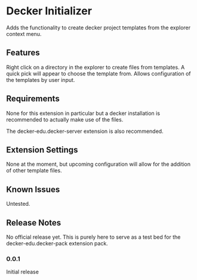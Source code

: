 # Decker Initializer

Adds the functionality to create decker project templates from the explorer context menu.

## Features

Right click on a directory in the explorer to create files from templates. A quick pick will appear to choose the template from. Allows configuration of the templates by user input.

## Requirements

None for this extension in particular but a decker installation is recommended to actually make use of the files.

The decker-edu.decker-server extension is also recommended.

## Extension Settings

None at the moment, but upcoming configuration will allow for the addition of other template files.

## Known Issues

Untested.

## Release Notes

No official release yet. This is purely here to serve as a test bed for the decker-edu.decker-pack extension pack.

### 0.0.1

Initial release

